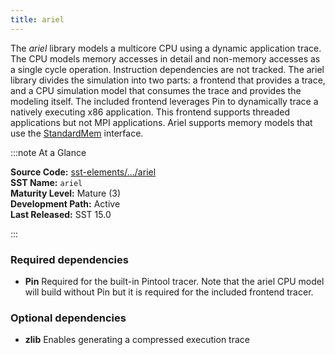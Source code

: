 ```yaml
---
title: ariel
---
```


The *ariel* library models a multicore CPU using a dynamic application trace. The CPU models memory accesses in detail and non-memory accesses as a single cycle operation. Instruction dependencies are not tracked. The ariel library divides the simulation into two parts: a frontend that provides a trace, and a CPU simulation model that consumes the trace and provides the modeling itself. The included frontend leverages Pin to dynamically trace a natively executing x86 application. This frontend supports threaded applications but not MPI applications. Ariel supports memory models that use the [StandardMem](../../core/iface/StandardMem/class.md) interface. 

:::note At a Glance

**Source Code:** [sst-elements/.../ariel](https://github.com/sstsimulator/sst-elements/tree/master/src/sst/elements/ariel) &nbsp;  
**SST Name:** `ariel` &nbsp;  
**Maturity Level:** Mature (3) &nbsp;  
**Development Path:** Active &nbsp;   
**Last Released:** SST 15.0

:::

### Required dependencies
* **Pin** Required for the built-in Pintool tracer. Note that the ariel CPU model will build without Pin but it is required for the included frontend tracer.

### Optional dependencies
* **zlib** Enables generating a compressed execution trace

